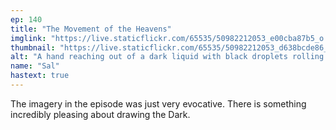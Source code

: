 ```yaml
---
ep: 140
title: "The Movement of the Heavens"
imglink: "https://live.staticflickr.com/65535/50982212053_e00cba87b5_o.jpg"
thumbnail: "https://live.staticflickr.com/65535/50982212053_d638bcde86_q.jpg"
alt: "A hand reaching out of a dark liquid with black droplets rolling down the fingers, a night sky in the background"
name: "Sal"
hastext: true
---
```

The imagery in the episode was just very evocative. There is something incredibly pleasing about drawing the Dark. 